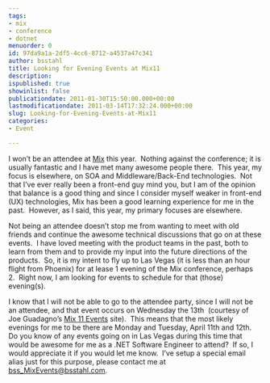 ```yaml
---
tags:
- mix
- conference
- dotnet
menuorder: 0
id: 97da9a1a-2df5-4cc6-8712-a4537a47c341
author: bsstahl
title: Looking for Evening Events at Mix11
description: 
ispublished: true
showinlist: false
publicationdate: 2011-01-30T15:50:00.000+00:00
lastmodificationdate: 2011-03-14T17:32:24.000+00:00
slug: Looking-for-Evening-Events-at-Mix11
categories:
- Event

---
```

I won’t be an attendee at [Mix](http://www.visitmix.com/) this year.  Nothing against the conference; it is usually fantastic and I have met many awesome people there.  This year, my focus is elsewhere, on SOA and Middleware/Back-End technologies.  Not that I’ve ever really been a front-end guy mind you, but I am of the opinion that balance is a good thing and since I consider myself weaker in front-end (UX) technologies, Mix has been a good learning experience for me in the past.  However, as I said, this year, my primary focuses are elsewhere.

Not being an attendee doesn’t stop me from wanting to meet with old friends and continue the awesome technical discussions that go on at these events.  I have loved meeting with the product teams in the past, both to learn from them and to provide my input into the future directions of the products.  So, it is my intent to fly up to Las Vegas (it is less than an hour flight from Phoenix) for at lease 1 evening of the Mix conference, perhaps 2.  Right now, I am looking for events to schedule for that (those) evening(s).

I know that I will not be able to go to the attendee party, since I will not be an attendee, and that event occurs on Wednesday the 13th  (courtesy of Joe Guadagno’s [Mix 11 Events](http://www.visitmixevents.info/) site).  This means that the most likely evenings for me to be there are Monday and Tuesday, April 11th and 12th.  Do you know of any events going on in Las Vegas during this time that would be awesome for me as a .NET Software Engineer to attend?  If so, I would appreciate it if you would let me know.  I’ve setup a special email alias just for this purpose, please contact me at [bss\_MixEvents@bsstahl.com](mailto:bss_MixEvents@bsstahl.com).